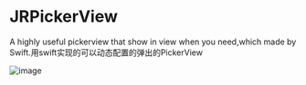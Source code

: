 JRPickerView
============

A highly useful pickerview that show in view when you need,which made by Swift.用swift实现的可以动态配置的弹出的PickerView


![image](https://github.com/BlueGene89/JRPickerView/blob/master/demoShow.gif)
